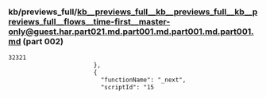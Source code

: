 ### kb/previews_full/kb__previews_full__kb__previews_full__kb__previews_full__flows__time-first__master-only@guest.har.part021.md.part001.md.part001.md.part001.md (part 002)

```md
32321
                        },
                        {
                          "functionName": "_next",
                          "scriptId": "15
```

```
